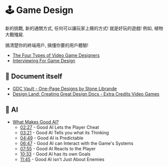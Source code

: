 # 🕹️ Game Design

新的挑戰, 新的通關方式, 任何可以讓玩家上癮的方式! 就是好玩的遊戲!
例如, 植物大戰殭屍.

搞清楚你的終端用戶, 搞懂你要的用戶體驗!

- [The Four Types of Video Game Designers](https://www.youtube.com/watch?v=suhANDk1h40&ab_channel=ExtraHistory)
- [Interviewing For Game Design](https://www.youtube.com/watch?v=uUQKbowVsIE&ab_channel=GDC)

## 📃 Document itself

- [GDC Vault - One-Page Designs by Stone Librande](https://gdcvault.com/play/1012356/One-Page)
- [Design Land: Creating Great Design Docs - Extra Credits Video Games](https://www.youtube.com/watch?v=ZE8v7uVGepM&ab_channel=ExtraCredits)

## 🤖 AI

- [What Makes Good AI?](https://www.youtube.com/watch?v=9bbhJi0NBkk&ab_channel=GameMaker%27sToolkit)
  - [02:27](https://www.youtube.com/watch?v=9bbhJi0NBkk&t=147s) - Good AI Lets the Player Cheat
  - [03:21](https://www.youtube.com/watch?v=9bbhJi0NBkk&t=201s) - Good AI Tells you what its Thinking
  - [04:49](https://www.youtube.com/watch?v=9bbhJi0NBkk&t=289s) - Good AI is Predictable
  - [06:47](https://www.youtube.com/watch?v=9bbhJi0NBkk&t=407s) - Good AI can Interact with the Game's Systems
  - [07:55](https://www.youtube.com/watch?v=9bbhJi0NBkk&t=475s) - Good AI Reacts to the Player
  - [10:33](https://www.youtube.com/watch?v=9bbhJi0NBkk&t=633s) - Good AI has its own Goals
  - [11:45](https://www.youtube.com/watch?v=9bbhJi0NBkk&t=705s) - Good AI isn't Just About Enemies
